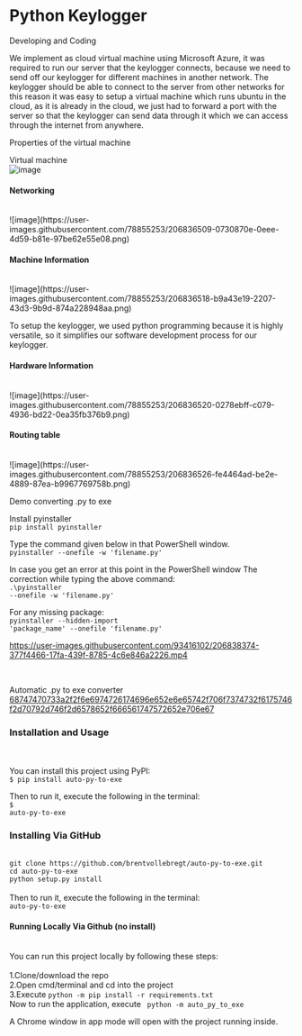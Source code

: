 # Python Keylogger 


Developing and Coding

We implement as cloud virtual machine using Microsoft Azure, it was required to run our server that the keylogger connects, because we need to send off our keylogger for different machines in another network. The keylogger should be able to connect to the server from other networks for this reason it was easy to setup a virtual machine which runs ubuntu in the cloud, as it is already in the cloud, we just had to forward a port with the server so that the keylogger can send data through it which we can access through the internet from anywhere.

Properties of the virtual machine

Virtual machine<br>
![image](https://user-images.githubusercontent.com/78855253/206836508-dfd99182-c2da-4d12-871c-09686beeabef.png)

 
<h4>Networking</h4><br>
![image](https://user-images.githubusercontent.com/78855253/206836509-0730870e-0eee-4d59-b81e-97be62e55e08.png)

 
<h4>Machine Information</h4><br>
![image](https://user-images.githubusercontent.com/78855253/206836518-b9a43e19-2207-43d3-9b9d-874a228948aa.png) 


To setup the keylogger, we used python programming because it is highly versatile, so it simplifies our software development process for our keylogger.

<h4>Hardware Information</h4><br>
 ![image](https://user-images.githubusercontent.com/78855253/206836520-0278ebff-c079-4936-bd22-0ea35fb376b9.png)
 

<h4>Routing table</h4><br>
 ![image](https://user-images.githubusercontent.com/78855253/206836526-fe4464ad-be2e-4889-87ea-b9967769758b.png)
 
 
Demo converting .py to exe 

Install pyinstaller<br>
<code>pip install pyinstaller</code>

Type the command given below in that PowerShell window.<br>
<code>pyinstaller --onefile -w 'filename.py'</code>

In case you get an error at this point in the PowerShell window
The correction while typing the above command:<br>
<code>.\pyinstaller --onefile -w 'filename.py'</code>

For any missing package:<br>
<code>pyinstaller --hidden-import 'package_name' --onefile 'filename.py'</code>


https://user-images.githubusercontent.com/93416102/206838374-377f4466-17fa-439f-8785-4c6e846a2226.mp4

<br>

Automatic .py to exe converter<br>
[68747470733a2f2f6e6974726174696e652e6e65742f706f7374732f6175746f2d70792d746f2d6578652f666561747572652e706e67](https://user-images.githubusercontent.com/93416102/206843509-6b5ea717-67b6-4a97-819e-fb4c2b7cc2b1.png)

<h3>Installation and Usage</h3><br>
<br>
You can install this project using PyPI:<br>
<code>$ pip install auto-py-to-exe</code><br>

Then to run it, execute the following in the terminal:<br>
<code>$ auto-py-to-exe</code><br>

<h3>Installing Via GitHub</h3><br>
<code>git clone https://github.com/brentvollebregt/auto-py-to-exe.git</code><br>
<code>cd auto-py-to-exe</code><br>
<code>python setup.py install</code><br>
<br>
Then to run it, execute the following in the terminal:<br>
<code>auto-py-to-exe</code>

<h4>Running Locally Via Github (no install)</h4><br>
You can run this project locally by following these steps:<br>
<br>
1.Clone/download the repo<br>
2.Open cmd/terminal and cd into the project<br>
3.Execute <code>python -m pip install -r requirements.txt</code><br>
Now to run the application, execute <code> python -m auto_py_to_exe</code><br>
 
A Chrome window in app mode will open with the project running inside.




  
